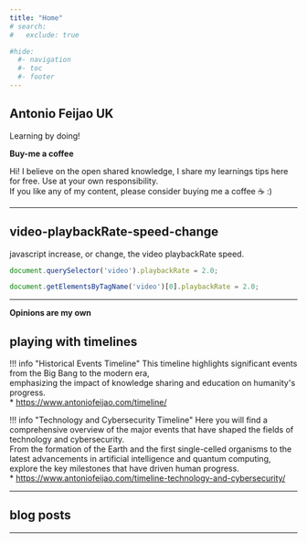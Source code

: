 ```yaml
---
title: "Home"
# search:
#   exclude: true

#hide:
  #- navigation
  #- toc
  #- footer
---
```


## Antonio Feijao UK

Learning by doing!

**Buy-me a coffee**

Hi! I believe on the open shared knowledge, I share my learnings tips here for free. Use at your own responsibility.  
If you like any of my content, please consider buying me a coffee ☕️ :) <script type='text/javascript' src='https://storage.ko-fi.com/cdn/widget/Widget_2.js'></script><script type='text/javascript'>kofiwidget2.init('Buy-me-a-Coffee', '#ff5f5f', 'B0B019526');kofiwidget2.draw();</script>

---

## video-playbackRate-speed-change

javascript increase, or change, the video playbackRate speed.

```js
document.querySelector('video').playbackRate = 2.0;

document.getElementsByTagName('video')[0].playbackRate = 2.0;
```

---

**Opinions are my own**

## playing with timelines

!!! info "Historical Events Timeline"
    This timeline highlights significant events from the Big Bang to the modern era,  
    emphasizing the impact of knowledge sharing and education on humanity's progress.  
    * <https://www.antoniofeijao.com/timeline/>

!!! info "Technology and Cybersecurity Timeline"
    Here you will find a comprehensive overview of the major events that have shaped the fields of technology and cybersecurity.  
    From the formation of the Earth and the first single-celled organisms to the latest advancements in artificial intelligence and quantum computing,  
    explore the key milestones that have driven human progress.  
    * <https://www.antoniofeijao.com/timeline-technology-and-cybersecurity/>

---

## blog posts

---
